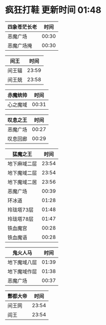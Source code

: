 # 疯狂打鞋 更新时间 01:48

| 四象苍茫长老   | 时间    |
|--------|-------|
| 恶魔广场 | 00:30 |
| 恶魔广场掩 | 00:30 |

| 间王   | 时间    |
|--------|-------|
| 间王辐 | 23:59 |
| 间王兢 | 23:58 |

| 赤魔统帅   | 时间    |
|--------|-------|
| 心之魔域 | 00:31 |

| 叹息之王   | 时间    |
|--------|-------|
| 恶魔广场 | 00:27 |
| 叹息回廊 | 00:29 |

| 猛魔之王   | 时间    |
|--------|-------|
| 地下麻域二层 | 23:54 |
| 地下魔域二层 | 23:54 |
| 地下魔域二居 | 23:56 |
| 恶魔广场 | 00:39 |
| 环冰道 | 01:28 |
| 玲珑塔73层 | 01:48 |
| 玲珑塔78层 | 01:47 |
| 铁血魔宫 | 00:28 |
| 铁血魔语 | 00:28 |

| 鬼火人马   | 时间    |
|--------|-------|
| 地下魔域八层 | 01:39 |
| 地下魔域作层 | 01:38 |
| 恶魔广场 | 00:37 |

| 酆都大帝   | 时间    |
|--------|-------|
| 间王网 | 23:54 |
| 阎王 | 23:54 |